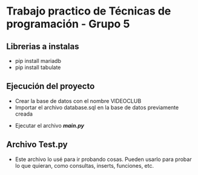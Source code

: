 # Trabajo practico de Técnicas de programación - Grupo 5


## Librerias a instalas
- pip install mariadb
- pip install tabulate

## Ejecución del proyecto
- Crear la base de datos con el nombre VIDEOCLUB
- Importar el archivo database.sql en la base de datos previamente creada
<!-- - Ejecutar el archivo createDB para tener las tablas y los registros.
    - Agreguen algunos registros para probar y guardenlo el sql en el archivo /createDB. Ejemplo:
        ```
        mycursor.execute("INSERT INTO `clientes` (`idCliente`, `dni`, `nombre_completo`, `telefono`, `direccion`, `estado`) VALUES (NULL, '12312312', 'rick sanchez', '12312312', 'calle falsa 123', '');")
        ```
    - _Consejo: Cuando inserten los datos en phpMyAdmin presionen en **Previsualizar SQL** y copien ese código dentro del metodo execute de arriba_ -->
- Ejecutar el archivo **_main.py_**

<!-- ## Funciones del archivo utils.py
- imprimirTabla(data): Recibe un array de arrays con los datos que va a mostrar. El primer array se utiliza para los titulos y los otros para los datos. Ejemplo:
    ```
        imprimirTabla([
            ["Nombre","Apellido","DNI"],    => Titulos de la tabla
            ["Rick","Sanchez","12312312"],  => Fila 1
            ["Morty","Sanchez","23423423"]  => Fila 2
            ............                    => .......
            ............                    => .......
        ])
    ```
- Las otras funciones son muy descriptivas xd -->

## Archivo Test.py
- Este archivo lo usé para ir probando cosas. Pueden usarlo para probar lo que quieran, como consultas, inserts, funciones, etc. 
